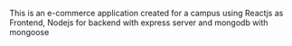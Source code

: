 This is an e-commerce application created for a campus using Reactjs as Frontend, Nodejs for backend with express server and mongodb with mongoose